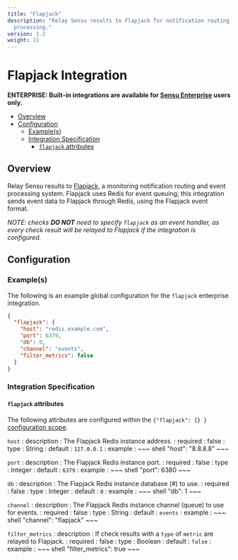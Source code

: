 ```yaml
---
title: "Flapjack"
description: "Relay Sensu results to Flapjack for notification routing and event
  processing."
version: 1.2
weight: 11
---
```


# Flapjack Integration

**ENTERPRISE: Built-in integrations are available for [Sensu Enterprise][1]
users only.**

- [Overview](#overview)
- [Configuration](#configuration)
  - [Example(s)](#examples)
  - [Integration Specification](#integration-specification)
    - [`flapjack` attributes](#flapjack-attributes)

## Overview

Relay Sensu results to [Flapjack][2], a monitoring notification routing and
event processing system. Flapjack uses Redis for event queuing; this integration
sends event data to Flapjack through Redis, using the Flapjack event format.

_NOTE: checks **DO NOT** need to specify `flapjack` as an event handler, as
every check result will be relayed to Flapjack if the integration is
configured._

## Configuration

### Example(s)

The following is an example global configuration for the `flapjack` enterprise
integration.

~~~ json
{
  "flapjack": {
    "host": "redis.example.com",
    "port": 6379,
    "db": 0,
    "channel": "events",
    "filter_metrics": false
  }
}
~~~

### Integration Specification

#### `flapjack` attributes

The following attributes are configured within the `{"flapjack": {} }`
[configuration scope][3].

`host`
: description
  : The Flapjack Redis instance address.
: required
  : false
: type
  : String
: default
  : `127.0.0.1`
: example
  : ~~~ shell
    "host": "8.8.8.8"
    ~~~

`port`
: description
  : The Flapjack Redis instance port.
: required
  : false
: type
  : Integer
: default
  : `6379`
: example
  : ~~~ shell
    "port": 6380
    ~~~

`db`
: description
  : The Flapjack Redis instance database (#) to use.
: required
  : false
: type
  : Integer
: default
  : `0`
: example
  : ~~~ shell
    "db": 1
    ~~~

`channel`
: description
  : The Flapjack Redis instance channel (queue) to use for events.
: required
  : false
: type
  : String
: default
  : `events`
: example
  : ~~~ shell
    "channel": "flapjack"
    ~~~

`filter_metrics`
: description
  : If check results with a `type` of `metric` are relayed to Flapjack.
: required
  : false
: type
  : Boolean
: default
  : `false`
: example
  : ~~~ shell
    "filter_metrics": true
    ~~~

[1]:  /enterprise
[2]:  http://flapjack.io?ref=sensu-enterprise
[3]:  ../../reference/configuration.html#configuration-scopes
